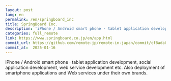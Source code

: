 ```yaml
---
layout: post
lang: en
permalink: /en/springboard_inc
title: SpringBoard Inc.
description: 'iPhone / Android smart phone · tablet application development, social application development, web service development etc. Also deployment of smartphone applications and Web services under their own brands.'
categories: full_remote
link: https://www.springboard.co.jp/en/app.html
commit_url: https://github.com/remote-jp/remote-in-japan/commit/cf8ada8eae0f29603e476cd235d4527e9ea268e4
commit_at:  2025-01-16
---
```


<p>iPhone / Android smart phone · tablet application development, social application development, web service development etc. Also deployment of smartphone applications and Web services under their own brands.</p>
